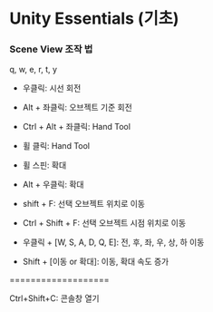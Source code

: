 # Unity Essentials (기초)

### Scene View 조작 법
q, w, e, r, t, y

- 우클릭: 시선 회전
- Alt + 좌클릭: 오브젝트 기준 회전

- Ctrl + Alt + 좌클릭: Hand Tool
- 휠 클릭: Hand Tool

- 휠 스핀: 확대
- Alt + 우클릭: 확대

- shift + F: 선택 오브젝트 위치로 이동
- Ctrl + Shift + F: 선택 오브젝트 시점 위치로 이동

- 우클릭 + [W, S, A, D, Q, E]: 전, 후, 좌, 우, 상, 하 이동

- Shift + [이동 or 확대]: 이동, 확대 속도 증가


===================

Ctrl+Shift+C: 콘솔창 열기

